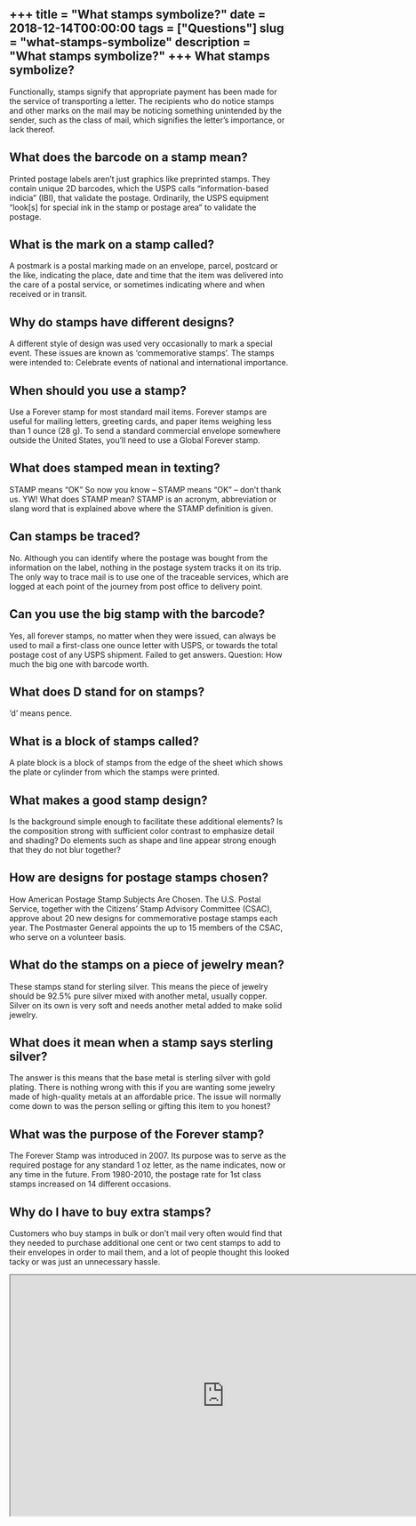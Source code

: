 +++
title = "What stamps symbolize?"
date = 2018-12-14T00:00:00
tags = ["Questions"]
slug = "what-stamps-symbolize"
description = "What stamps symbolize?"
+++
What stamps symbolize?
----------------------

Functionally, stamps signify that appropriate payment has been made for the service of transporting a letter. The recipients who do notice stamps and other marks on the mail may be noticing something unintended by the sender, such as the class of mail, which signifies the letter’s importance, or lack thereof.

What does the barcode on a stamp mean?
--------------------------------------

Printed postage labels aren’t just graphics like preprinted stamps. They contain unique 2D barcodes, which the USPS calls “information-based indicia” (IBI), that validate the postage. Ordinarily, the USPS equipment “look\[s\] for special ink in the stamp or postage area” to validate the postage.

What is the mark on a stamp called?
-----------------------------------

A postmark is a postal marking made on an envelope, parcel, postcard or the like, indicating the place, date and time that the item was delivered into the care of a postal service, or sometimes indicating where and when received or in transit.

Why do stamps have different designs?
-------------------------------------

A different style of design was used very occasionally to mark a special event. These issues are known as ‘commemorative stamps’. The stamps were intended to: Celebrate events of national and international importance.

When should you use a stamp?
----------------------------

Use a Forever stamp for most standard mail items. Forever stamps are useful for mailing letters, greeting cards, and paper items weighing less than 1 ounce (28 g). To send a standard commercial envelope somewhere outside the United States, you’ll need to use a Global Forever stamp.

What does stamped mean in texting?
----------------------------------

STAMP means “OK” So now you know – STAMP means “OK” – don’t thank us. YW! What does STAMP mean? STAMP is an acronym, abbreviation or slang word that is explained above where the STAMP definition is given.

Can stamps be traced?
---------------------

No. Although you can identify where the postage was bought from the information on the label, nothing in the postage system tracks it on its trip. The only way to trace mail is to use one of the traceable services, which are logged at each point of the journey from post office to delivery point.

Can you use the big stamp with the barcode?
-------------------------------------------

Yes, all forever stamps, no matter when they were issued, can always be used to mail a first-class one ounce letter with USPS, or towards the total postage cost of any USPS shipment. Failed to get answers. Question: How much the big one with barcode worth.

What does D stand for on stamps?
--------------------------------

‘d’ means pence.

What is a block of stamps called?
---------------------------------

A plate block is a block of stamps from the edge of the sheet which shows the plate or cylinder from which the stamps were printed.

What makes a good stamp design?
-------------------------------

Is the background simple enough to facilitate these additional elements? Is the composition strong with sufficient color contrast to emphasize detail and shading? Do elements such as shape and line appear strong enough that they do not blur together?

How are designs for postage stamps chosen?
------------------------------------------

How American Postage Stamp Subjects Are Chosen. The U.S. Postal Service, together with the Citizens’ Stamp Advisory Committee (CSAC), approve about 20 new designs for commemorative postage stamps each year. The Postmaster General appoints the up to 15 members of the CSAC, who serve on a volunteer basis.

What do the stamps on a piece of jewelry mean?
----------------------------------------------

These stamps stand for sterling silver. This means the piece of jewelry should be 92.5% pure silver mixed with another metal, usually copper. Silver on its own is very soft and needs another metal added to make solid jewelry.

What does it mean when a stamp says sterling silver?
----------------------------------------------------

The answer is this means that the base metal is sterling silver with gold plating. There is nothing wrong with this if you are wanting some jewelry made of high-quality metals at an affordable price. The issue will normally come down to was the person selling or gifting this item to you honest?

What was the purpose of the Forever stamp?
------------------------------------------

The Forever Stamp was introduced in 2007. Its purpose was to serve as the required postage for any standard 1 oz letter, as the name indicates, now or any time in the future. From 1980-2010, the postage rate for 1st class stamps increased on 14 different occasions.

Why do I have to buy extra stamps?
----------------------------------

Customers who buy stamps in bulk or don’t mail very often would find that they needed to purchase additional one cent or two cent stamps to add to their envelopes in order to mail them, and a lot of people thought this looked tacky or was just an unnecessary hassle.

<iframe allow="accelerometer; autoplay; clipboard-write; encrypted-media; gyroscope; picture-in-picture" allowfullscreen="" class="__youtube_prefs__  epyt-is-override  no-lazyload" data-no-lazy="1" data-origheight="433" data-origwidth="770" data-skipgform_ajax_framebjll="" height="433" id="_ytid_78067" loading="lazy" src="https://www.youtube.com/embed/NBxohYdM2NI?enablejsapi=1&autoplay=0&cc_load_policy=0&cc_lang_pref=&iv_load_policy=1&loop=0&modestbranding=0&rel=1&fs=1&playsinline=0&autohide=2&theme=dark&color=red&controls=1&" title="YouTube player" width="770"></iframe>